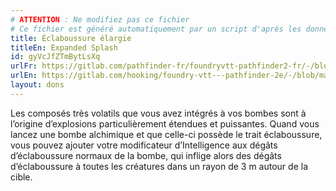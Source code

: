 ```yaml
---
# ATTENTION : Ne modifiez pas ce fichier
# Ce fichier est généré automatiquement par un script d'après les données du module Foundry VTT officiel et de sa traduction
title: Éclaboussure élargie
titleEn: Expanded Splash
id: gyVcJfZTmBytLsXq
urlFr: https://gitlab.com/pathfinder-fr/foundryvtt-pathfinder2-fr/-/blob/master/data/feats/gyVcJfZTmBytLsXq.htm
urlEn: https://gitlab.com/hooking/foundry-vtt---pathfinder-2e/-/blob/master/packs/data/feats.db/expanded-splash.json
layout: dons
---
```

Les composés très volatils que vous avez intégrés à vos bombes sont à l’origine d’explosions particulièrement étendues et puissantes. Quand vous lancez une bombe alchimique et que celle-ci possède le trait éclaboussure, vous pouvez ajouter votre modificateur d’Intelligence aux dégâts d’éclaboussure normaux de la bombe, qui inflige alors des dégâts d’éclaboussure à toutes les créatures dans un rayon de 3 m autour de la cible.
